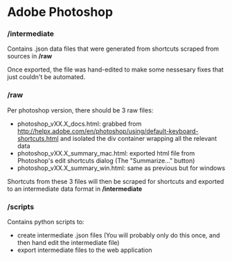 Adobe Photoshop
==================================

### /intermediate

Contains .json data files that were generated from shortcuts scraped from sources in **/raw**

Once exported, the file was hand-edited to make some nessesary fixes that just couldn't be automated.

### /raw

Per photoshop version, there should be 3 raw files:
- photoshop_vXX.X_docs.html: grabbed from http://helpx.adobe.com/en/photoshop/using/default-keyboard-shortcuts.html and isolated the div container wrapping all the relevant data
- photoshop_vXX.X_summary_mac.html: exported html file from Photoshop's edit shortcuts dialog (The "Summarize..." button)
- photoshop_vXX.X_summary_win.html: same as previous but for windows

Shortcuts from these 3 files will then be scraped for shortcuts and exported to an intermediate data format in **/intermediate**

### /scripts

Contains python scripts to:
- create intermediate .json files (You will probably only do this once, and then hand edit the intermediate file)
- export intermediate files to the web application

